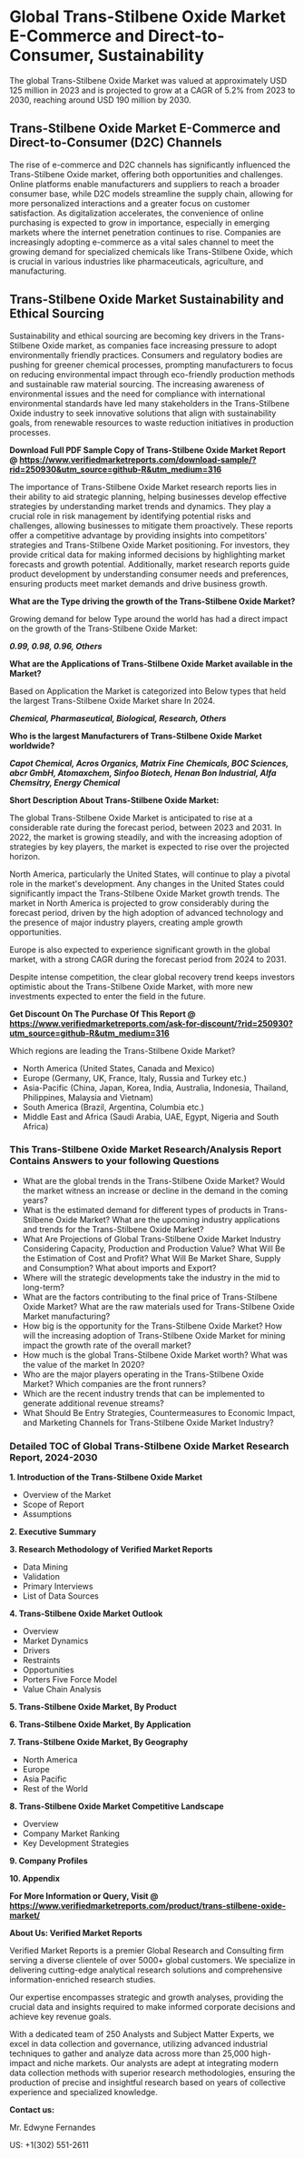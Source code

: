 <h1>Global Trans-Stilbene Oxide Market E-Commerce and Direct-to-Consumer, Sustainability</h1><p class=""><p>The global Trans-Stilbene Oxide Market was valued at approximately USD 125 million in 2023 and is projected to grow at a CAGR of 5.2% from 2023 to 2030, reaching around USD 190 million by 2030.</p><h2>Trans-Stilbene Oxide Market E-Commerce and Direct-to-Consumer (D2C) Channels</h2><p>The rise of e-commerce and D2C channels has significantly influenced the Trans-Stilbene Oxide market, offering both opportunities and challenges. Online platforms enable manufacturers and suppliers to reach a broader consumer base, while D2C models streamline the supply chain, allowing for more personalized interactions and a greater focus on customer satisfaction. As digitalization accelerates, the convenience of online purchasing is expected to grow in importance, especially in emerging markets where the internet penetration continues to rise. Companies are increasingly adopting e-commerce as a vital sales channel to meet the growing demand for specialized chemicals like Trans-Stilbene Oxide, which is crucial in various industries like pharmaceuticals, agriculture, and manufacturing.<h2>Trans-Stilbene Oxide Market Sustainability and Ethical Sourcing</h2><p>Sustainability and ethical sourcing are becoming key drivers in the Trans-Stilbene Oxide market, as companies face increasing pressure to adopt environmentally friendly practices. Consumers and regulatory bodies are pushing for greener chemical processes, prompting manufacturers to focus on reducing environmental impact through eco-friendly production methods and sustainable raw material sourcing. The increasing awareness of environmental issues and the need for compliance with international environmental standards have led many stakeholders in the Trans-Stilbene Oxide industry to seek innovative solutions that align with sustainability goals, from renewable resources to waste reduction initiatives in production processes.</p></p><p class=""><strong>Download Full PDF Sample Copy of Trans-Stilbene Oxide Market Report @ <a href="https://www.verifiedmarketreports.com/download-sample/?rid=250930&utm_source=github-R&utm_medium=316" target="_blank">https://www.verifiedmarketreports.com/download-sample/?rid=250930&utm_source=github-R&utm_medium=316</a></strong></p><p>The importance of&nbsp;Trans-Stilbene Oxide Market research reports lies in their ability to aid strategic planning, helping businesses develop effective strategies by understanding market trends and dynamics. They play a crucial role in risk management by identifying potential risks and challenges, allowing businesses to mitigate them proactively. These reports offer a competitive advantage by providing insights into competitors' strategies and Trans-Stilbene Oxide Market positioning. For investors, they provide critical data for making informed decisions by highlighting market forecasts and growth potential. Additionally, market research reports guide product development by understanding consumer needs and preferences, ensuring products meet market demands and drive business growth.</p><p><strong>What are the&nbsp;Type driving the growth of the Trans-Stilbene Oxide Market?</strong></p><p id="" class="">Growing demand for below Type around the world has had a direct impact on the growth of the Trans-Stilbene Oxide Market:</p><p class=""><em><strong>0.99, 0.98, 0.96, Others</strong></em></p><p class=""><strong>What are the&nbsp;Applications&nbsp;of Trans-Stilbene Oxide Market available in the Market?</strong></p><p id="" class="">Based on Application the Market is categorized into Below types that held the largest Trans-Stilbene Oxide Market share In 2024.</p><p class=""><em><strong>Chemical, Pharmaseutical, Biological, Research, Others</strong></em></p><p class=""><strong>Who is the largest Manufacturers of Trans-Stilbene Oxide Market worldwide?</strong></p><p><em><strong>Capot Chemical, Acros Organics, Matrix Fine Chemicals, BOC Sciences, abcr GmbH, Atomaxchem, Sinfoo Biotech, Henan Bon Industrial, Alfa Chemsitry, Energy Chemical</strong></em></p><p id="" class=""><strong>Short Description About Trans-Stilbene Oxide Market:</strong></p><p>The global Trans-Stilbene Oxide Market is anticipated to rise at a considerable rate during the forecast period, between 2023 and 2031. In 2022, the market is growing steadily, and with the increasing adoption of strategies by key players, the market is expected to rise over the projected horizon.</p><p>North America, particularly the United States, will continue to play a pivotal role in the market's development. Any changes in the United States could significantly impact the Trans-Stilbene Oxide Market growth trends. The market in North America is projected to grow considerably during the forecast period, driven by the high adoption of advanced technology and the presence of major industry players, creating ample growth opportunities.</p><p>Europe is also expected to experience significant growth in the global market, with a strong CAGR during the forecast period from 2024 to 2031.</p><p>Despite intense competition, the clear global recovery trend keeps investors optimistic about the Trans-Stilbene Oxide Market, with more new investments expected to enter the field in the future.</p><p id="" class=""><strong>Get Discount On The Purchase Of This Report @ <a href="https://www.verifiedmarketreports.com/ask-for-discount/?rid=250930?utm_source=github-R&utm_medium=316" target="_blank">https://www.verifiedmarketreports.com/ask-for-discount/?rid=250930?utm_source=github-R&utm_medium=316</a></strong></p><p class="">Which regions are leading the Trans-Stilbene Oxide Market?</p><ul><li>North America (United States, Canada and Mexico)</li><li>Europe (Germany, UK, France, Italy, Russia and Turkey etc.)</li><li>Asia-Pacific (China, Japan, Korea, India, Australia, Indonesia, Thailand, Philippines, Malaysia and Vietnam)</li><li>South America (Brazil, Argentina, Columbia etc.)</li><li>Middle East and Africa (Saudi Arabia, UAE, Egypt, Nigeria and South Africa)</li></ul><h3 id="" class="">This Trans-Stilbene Oxide Market Research/Analysis Report Contains Answers to your following Questions</h3><ul><li>What are the global trends in the Trans-Stilbene Oxide Market? Would the market witness an increase or decline in the demand in the coming years?</li><li>What is the estimated demand for different types of products in Trans-Stilbene Oxide Market? What are the upcoming industry applications and trends for the Trans-Stilbene Oxide Market?</li><li>What Are Projections of Global Trans-Stilbene Oxide Market Industry Considering Capacity, Production and Production Value? What Will Be the Estimation of Cost and Profit? What Will Be Market Share, Supply and Consumption? What about imports and Export?</li><li>Where will the strategic developments take the industry in the mid to long-term?</li><li>What are the factors contributing to the final price of Trans-Stilbene Oxide Market? What are the raw materials used for Trans-Stilbene Oxide Market manufacturing?</li><li>How big is the opportunity for the Trans-Stilbene Oxide Market? How will the increasing adoption of Trans-Stilbene Oxide Market for mining impact the growth rate of the overall market?</li><li>How much is the global Trans-Stilbene Oxide Market worth? What was the value of the market In 2020?</li><li>Who are the major players operating in the Trans-Stilbene Oxide Market? Which companies are the front runners?</li><li>Which are the recent industry trends that can be implemented to generate additional revenue streams?</li><li>What Should Be Entry Strategies, Countermeasures to Economic Impact, and Marketing Channels for Trans-Stilbene Oxide Market Industry?</li></ul><h3 id="" class="">Detailed TOC of Global Trans-Stilbene Oxide Market Research Report, 2024-2030</h3><p id="" class=""><strong>1. Introduction of the Trans-Stilbene Oxide Market</strong></p><ul><li>Overview of the Market</li><li>Scope of Report</li><li>Assumptions</li></ul><p id="" class=""><strong>2. Executive Summary</strong></p><p id="" class=""><strong>3. Research Methodology of Verified Market Reports</strong></p><ul><li>Data Mining</li><li>Validation</li><li>Primary Interviews</li><li>List of Data Sources</li></ul><p id="" class=""><strong>4. Trans-Stilbene Oxide Market Outlook</strong></p><ul><li>Overview</li><li>Market Dynamics</li><li>Drivers</li><li>Restraints</li><li>Opportunities</li><li>Porters Five Force Model</li><li>Value Chain Analysis</li></ul><p id="" class=""><strong>5. Trans-Stilbene Oxide Market, By Product</strong></p><p id="" class=""><strong>6. Trans-Stilbene Oxide Market, By Application</strong></p><p id="" class=""><strong>7. Trans-Stilbene Oxide Market, By Geography</strong></p><ul><li>North America</li><li>Europe</li><li>Asia Pacific</li><li>Rest of the World</li></ul><p id="" class=""><strong>8. Trans-Stilbene Oxide Market Competitive Landscape</strong></p><ul><li>Overview</li><li>Company Market Ranking</li><li>Key Development Strategies</li></ul><p id="" class=""><strong>9. Company Profiles</strong></p><p id="" class=""><strong>10. Appendix</strong></p><p id="" class=""><strong>For More Information or Query, Visit @ <a href="https://www.verifiedmarketreports.com/product/trans-stilbene-oxide-market/" target="_blank">https://www.verifiedmarketreports.com/product/trans-stilbene-oxide-market/</a></strong></p><p id="" class=""><strong>About Us: Verified Market Reports</strong></p><p id="" class="">Verified Market Reports is a premier Global Research and Consulting firm serving a diverse clientele of over 5000+ global customers. We specialize in delivering cutting-edge analytical research solutions and comprehensive information-enriched research studies.</p><p id="" class="">Our expertise encompasses strategic and growth analyses, providing the crucial data and insights required to make informed corporate decisions and achieve key revenue goals.</p><p id="" class="">With a dedicated team of 250 Analysts and Subject Matter Experts, we excel in data collection and governance, utilizing advanced industrial techniques to gather and analyze data across more than 25,000 high-impact and niche markets. Our analysts are adept at integrating modern data collection methods with superior research methodologies, ensuring the production of precise and insightful research based on years of collective experience and specialized knowledge.</p><p id="" class=""><strong>Contact us:</strong></p><p id="" class="">Mr. Edwyne Fernandes</p><p id="" class="">US: +1(302) 551-2611</p>
